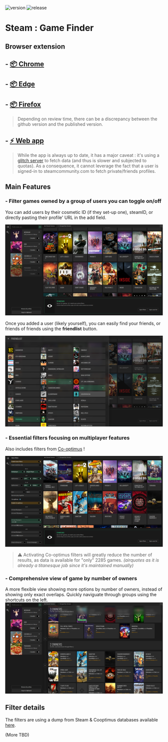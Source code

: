 ![version](https://img.shields.io/badge/dynamic/json?color=ed1e79&label=version&query=version&url=https://github.com/Nebukam/steam-game-finder/raw/main//package.json)
![release](https://img.shields.io/badge/license-MIT-black.svg)

# Steam : Game Finder

## Browser extension

## - [:package: **Chrome**](https://chrome.google.com/webstore/detail/steam-game-finder/aagflcmpdhjkbgmbjmidndegeabadeip)
## - [:package: **Edge**](https://microsoftedge.microsoft.com/addons/detail/steam-game-finder/okpoofcmlpdkbogkmnlmpemgkfalebkp)
## - [:package: **Firefox**](https://addons.mozilla.org/en-US/firefox/addon/steam-game-finder/)

> Depending on review time, there can be a discrepancy between the github version and the published version.

## - [:zap: **Web app**](https://nebukam.github.io/steam-game-finder/pwa/)
> While the app is always up to date, it has a major caveat : it's using a [glitch server](https://glitch.com/edit/#!/steam-game-finder-server) to fetch data (and thus is slower and subjected to quotas). As a consequence, it cannot leverage the fact that a user is signed-in to steamcommunity.com to fetch private/friends profiles.

## Main Features
### - Filter games owned by a group of users you can toggle on/off
You can add users by their cosmetic ID (if they set-up one), steamID, or directly pasting their profile' URL in the add field.

![Landing page](https://github.com/Nebukam/steam-game-finder/raw/main/assets/screenshots/001.png)

Once you added a user (likely yourself), you can easily find your friends, or friends of friends using the **friendlist** button.  

![Friendlist view](https://github.com/Nebukam/steam-game-finder/raw/main/assets/screenshots/002.png)

### - Essential filters focusing on multiplayer features
Also includes filters from [Co-optimus](https://www.co-optimus.com/) !

![Filter view](https://github.com/Nebukam/steam-game-finder/raw/main/assets/screenshots/003.png)
> :warning: Activating Co-optimus filters will greatly reduce the number of results, as data is available for "only" 2285 games. *(airquotes as it is already a titanesque job since it's maintained manually)*

### - Comprehensive view of game by number of owners
A more flexible view showing more options by number of owners, instead of showing only exact overlaps. Quickly naviguate through groups using the shortcuts on the left.
![Owner groups](https://github.com/Nebukam/steam-game-finder/raw/main/assets/screenshots/004.png)

## Filter details
The filters are using a dump from Steam & Cooptimus databases available [here](https://github.com/Nebukam/steam-db).


(More TBD)